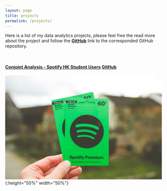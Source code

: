 ```yaml
---
layout: page
title: projects
permalink: /projects/
---
```

Here is a list of my data analytics projects, please feel free the read more about the project and follow the **[GitHub](https://github.com/yunchipang)** link to the corresponded GitHub repository.

<br/>

#### **[Conjoint Analysis - Spotify HK Student Users](https://yunchipang.github.io/conjoint-analysis-spotify-hk.html)** **[GitHub](https://github.com/yunchipang/conjoint-analysis-spotify-hk)**
![spotify premium pic](/assets/images/markus-spiske-oP252BBynbs-unsplash.jpg){:height="50%" width="50%"}

